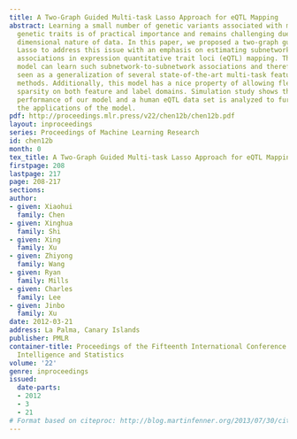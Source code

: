 ```yaml
---
title: A Two-Graph Guided Multi-task Lasso Approach for eQTL Mapping
abstract: Learning a small number of genetic variants associated with multiple complex
  genetic traits is of practical importance and remains challenging due to the high
  dimensional nature of data. In this paper, we proposed a two-graph guided multi-task
  Lasso to address this issue with an emphasis on estimating subnetwork-to-subnetwork
  associations in expression quantitative trait loci (eQTL) mapping. The proposed
  model can learn such subnetwork-to-subnetwork associations and therefore can be
  seen as a generalization of several state-of-the-art multi-task feature selection
  methods. Additionally, this model has a nice property of allowing flexible structured
  sparsity on both feature and label domains. Simulation study shows the improved
  performance of our model and a human eQTL data set is analyzed to further demonstrate
  the applications of the model.
pdf: http://proceedings.mlr.press/v22/chen12b/chen12b.pdf
layout: inproceedings
series: Proceedings of Machine Learning Research
id: chen12b
month: 0
tex_title: A Two-Graph Guided Multi-task Lasso Approach for eQTL Mapping
firstpage: 208
lastpage: 217
page: 208-217
sections: 
author:
- given: Xiaohui
  family: Chen
- given: Xinghua
  family: Shi
- given: Xing
  family: Xu
- given: Zhiyong
  family: Wang
- given: Ryan
  family: Mills
- given: Charles
  family: Lee
- given: Jinbo
  family: Xu
date: 2012-03-21
address: La Palma, Canary Islands
publisher: PMLR
container-title: Proceedings of the Fifteenth International Conference on Artificial
  Intelligence and Statistics
volume: '22'
genre: inproceedings
issued:
  date-parts:
  - 2012
  - 3
  - 21
# Format based on citeproc: http://blog.martinfenner.org/2013/07/30/citeproc-yaml-for-bibliographies/
---
```

